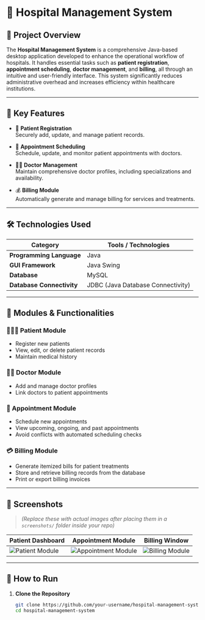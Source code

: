 # 🏥 Hospital Management System

## 📌 Project Overview

The **Hospital Management System** is a comprehensive Java-based desktop application developed to enhance the operational workflow of hospitals. It handles essential tasks such as **patient registration**, **appointment scheduling**, **doctor management**, and **billing**, all through an intuitive and user-friendly interface. This system significantly reduces administrative overhead and increases efficiency within healthcare institutions.

---

## 🎯 Key Features

- 📝 **Patient Registration**  
  Securely add, update, and manage patient records.

- 📅 **Appointment Scheduling**  
  Schedule, update, and monitor patient appointments with doctors.

- 👨‍⚕️ **Doctor Management**  
  Maintain comprehensive doctor profiles, including specializations and availability.

- 💰 **Billing Module**  
  Automatically generate and manage billing for services and treatments.

---

## 🛠️ Technologies Used

| Category                | Tools / Technologies              |
|-------------------------|----------------------------------|
| **Programming Language**| Java                             |
| **GUI Framework**       | Java Swing                       |
| **Database**            | MySQL                            |
| **Database Connectivity**| JDBC (Java Database Connectivity) |

---

## 🧩 Modules & Functionalities

### 🧑‍🤝‍🧑 Patient Module
- Register new patients
- View, edit, or delete patient records
- Maintain medical history

### 👨‍⚕️ Doctor Module
- Add and manage doctor profiles
- Link doctors to patient appointments

### 📅 Appointment Module
- Schedule new appointments
- View upcoming, ongoing, and past appointments
- Avoid conflicts with automated scheduling checks

### 💳 Billing Module
- Generate itemized bills for patient treatments
- Store and retrieve billing records from the database
- Print or export billing invoices

---

## 📸 Screenshots

> *(Replace these with actual images after placing them in a `screenshots/` folder inside your repo)*

| Patient Dashboard | Appointment Module | Billing Window |
|------------------|--------------------|----------------|
| ![Patient Module](screenshots/patient_module.png) | ![Appointment Module](screenshots/appointment_module.png) | ![Billing Module](screenshots/billing_module.png) |

---

## 🧪 How to Run

1. **Clone the Repository**
   ```bash
   git clone https://github.com/your-username/hospital-management-system.git
   cd hospital-management-system
